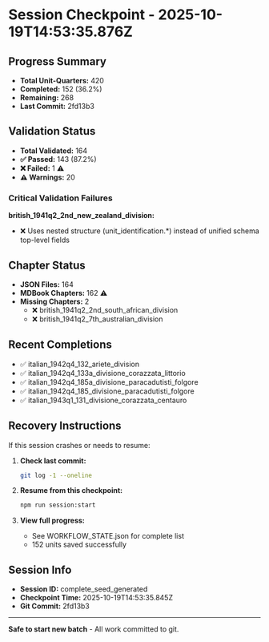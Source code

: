 # Session Checkpoint - 2025-10-19T14:53:35.876Z

## Progress Summary

- **Total Unit-Quarters:** 420
- **Completed:** 152 (36.2%)
- **Remaining:** 268
- **Last Commit:** 2fd13b3

## Validation Status

- **Total Validated:** 164
- **✅ Passed:** 143 (87.2%)
- **❌ Failed:** 1 ⚠️
- **⚠️ Warnings:** 20

### Critical Validation Failures

**british_1941q2_2nd_new_zealand_division:**
  - ❌ Uses nested structure (unit_identification.*) instead of unified schema top-level fields

## Chapter Status

- **JSON Files:** 164
- **MDBook Chapters:** 162 ⚠️
- **Missing Chapters:** 2
  - ❌ british_1941q2_2nd_south_african_division
  - ❌ british_1941q2_7th_australian_division

## Recent Completions

- ✅ italian_1942q4_132_ariete_division
- ✅ italian_1942q4_133a_divisione_corazzata_littorio
- ✅ italian_1942q4_185a_divisione_paracadutisti_folgore
- ✅ italian_1942q4_185_divisione_paracadutisti_folgore
- ✅ italian_1943q1_131_divisione_corazzata_centauro

## Recovery Instructions

If this session crashes or needs to resume:

1. **Check last commit:**
   ```bash
   git log -1 --oneline
   ```

2. **Resume from this checkpoint:**
   ```bash
   npm run session:start
   ```

3. **View full progress:**
   - See WORKFLOW_STATE.json for complete list
   - 152 units saved successfully

## Session Info

- **Session ID:** complete_seed_generated
- **Checkpoint Time:** 2025-10-19T14:53:35.845Z
- **Git Commit:** 2fd13b3

---

**Safe to start new batch** - All work committed to git.
